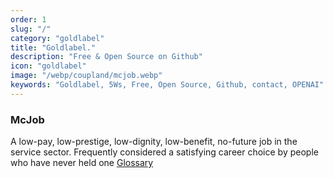 ```yaml
---
order: 1
slug: "/"
category: "goldlabel"
title: "Goldlabel."
description: "Free & Open Source on Github"
icon: "goldlabel"
image: "/webp/coupland/mcjob.webp"
keywords: "Goldlabel, 5Ws, Free, Open Source, Github, contact, OPENAI"
---
```

### McJob 
A low-pay, low-prestige, low-dignity, low-benefit, no-future job in the service sector. Frequently considered a satisfying career choice by people who have never held one [Glossary](/glossary)